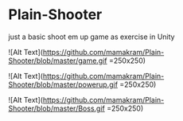 # Plain-Shooter
just a basic shoot em up game as exercise in Unity

![Alt Text](https://github.com/mamakram/Plain-Shooter/blob/master/game.gif =250x250)

![Alt Text](https://github.com/mamakram/Plain-Shooter/blob/master/powerup.gif =250x250)

![Alt Text](https://github.com/mamakram/Plain-Shooter/blob/master/Boss.gif =250x250)
